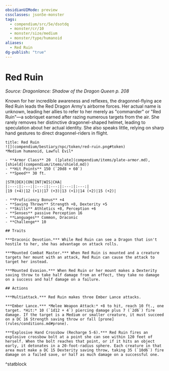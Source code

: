 ```yaml
---
obsidianUIMode: preview
cssclasses: json5e-monster
tags:
  - compendium/src/5e/dsotdq
  - monster/cr/10
  - monster/size/medium
  - monster/type/humanoid
aliases:
  - Red Ruin
dg-publish: "true"
---
```

# Red Ruin
*Source: Dragonlance: Shadow of the Dragon Queen p. 208*  

Known for her incredible awareness and reflexes, the dragonnel-flying ace Red Ruin leads the Red Dragon Army's airborne forces. Her actual name is unknown, leading her allies to refer to her merely as "commander" or "Red Ruin"—a sobriquet earned after razing numerous targets from the air. She rarely removes her distinctive dragonnel-shaped helmet, leading to speculation about her actual identity. She also speaks little, relying on sharp hand gestures to direct dragonnel-riders in flight.

```ad-statblock
title: Red Ruin
![](compendium/bestiary/npc/token/red-ruin.png#token)
*Medium humanoid, Lawful Evil*

- **Armor Class** 20  ([plate](compendium/items/plate-armor.md), [shield](compendium/items/shield.md))
- **Hit Points** 150 (`20d8 + 60`)
- **Speed** 30 ft.

|STR|DEX|CON|INT|WIS|CHA|
|:---:|:---:|:---:|:---:|:---:|:---:|
|19 (+4)|12 (+1)|17 (+3)|13 (+1)|14 (+2)|15 (+2)|

- **Proficiency Bonus** +4
- **Saving Throws** Strength +8, Dexterity +5
- **Skills** Athletics +8, Perception +6
- **Senses** passive Perception 16
- **Languages** Common, Draconic
- **Challenge** 10

## Traits

***Draconic Devotion.*** While Red Ruin can see a Dragon that isn't hostile to her, she has advantage on attack rolls.

***Mounted Combat Master.*** When Red Ruin is mounted and a creature targets her mount with an attack, Red Ruin can cause the attack to target her instead.

***Mounted Evasion.*** When Red Ruin or her mount makes a Dexterity saving throw to take half damage from an effect, they take no damage on a success and half damage on a failure.

## Actions

***Multiattack.*** Red Ruin makes three Ember Lance attacks.

***Ember Lance.*** *Melee Weapon Attack:* +8 to hit, reach 10 ft., one target. *Hit:* 10 (`1d12 + 4`) piercing damage plus 7 (`2d6`) fire damage. If the target is a Medium or smaller creature, it must succeed on a DC 16 Strength saving throw or fall [prone](rules/conditions.md#prone).

***Explosive Hand Crossbow (Recharge 5-6).*** Red Ruin fires an explosive crossbow bolt at a point she can see within 120 feet of herself. When the bolt reaches that point, or if it hits an object early, it detonates in a 20-foot-radius sphere. Each creature in that area must make a DC 15 Dexterity saving throw, taking 35 (`10d6`) fire damage on a failed save, or half as much damage on a successful one.
```
^statblock